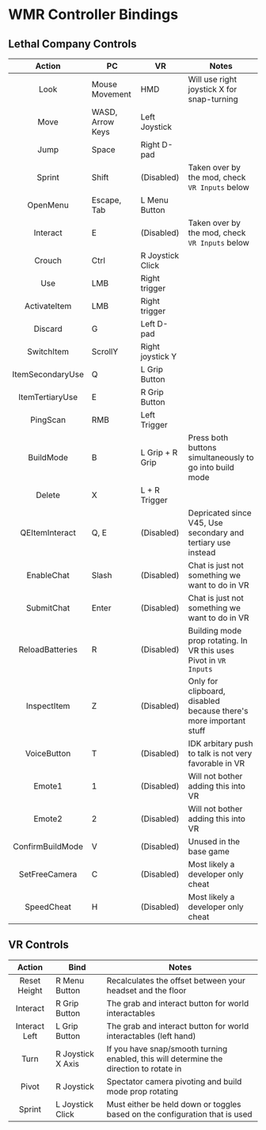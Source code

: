 # WMR Controller Bindings

## Lethal Company Controls

|      Action      | PC               | VR               | Notes                                                             |
| :--------------: | ---------------- | ---------------- | ----------------------------------------------------------------- |
|       Look       | Mouse Movement   | HMD              | Will use right joystick X for snap-turning                        |
|       Move       | WASD, Arrow Keys | Left Joystick    |                                                                   |
|       Jump       | Space            | Right D-pad      |                                                                   |
|      Sprint      | Shift            | (Disabled)       | Taken over by the mod, check `VR Inputs` below                    |
|     OpenMenu     | Escape, Tab      | L Menu Button    |                                                                   |
|     Interact     | E                | (Disabled)       | Taken over by the mod, check `VR Inputs` below                    |
|      Crouch      | Ctrl             | R Joystick Click |                                                                   |
|       Use        | LMB              | Right trigger    |                                                                   |
|   ActivateItem   | LMB              | Right trigger    |                                                                   |
|     Discard      | G                | Left D-pad       |                                                                   |
|    SwitchItem    | ScrollY          | Right joystick Y |                                                                   |
| ItemSecondaryUse | Q                | L Grip Button    |                                                                   |
| ItemTertiaryUse  | E                | R Grip Button    |                                                                   |
|     PingScan     | RMB              | Left Trigger     |                                                                   |
|    BuildMode     | B                | L Grip + R Grip  | Press both buttons simultaneously to go into build mode           |
|      Delete      | X                | L + R Trigger    |                                                                   |
|  QEItemInteract  | Q, E             | (Disabled)       | Depricated since V45, Use secondary and tertiary use instead      |
|    EnableChat    | Slash            | (Disabled)       | Chat is just not something we want to do in VR                    |
|    SubmitChat    | Enter            | (Disabled)       | Chat is just not something we want to do in VR                    |
| ReloadBatteries  | R                | (Disabled)       | Building mode prop rotating. In VR this uses Pivot in `VR Inputs` |
|   InspectItem    | Z                | (Disabled)       | Only for clipboard, disabled because there's more important stuff |
|   VoiceButton    | T                | (Disabled)       | IDK arbitary push to talk is not very favorable in VR             |
|      Emote1      | 1                | (Disabled)       | Will not bother adding this into VR                               |
|      Emote2      | 2                | (Disabled)       | Will not bother adding this into VR                               |
| ConfirmBuildMode | V                | (Disabled)       | Unused in the base game                                           |
|  SetFreeCamera   | C                | (Disabled)       | Most likely a developer only cheat                                |
|    SpeedCheat    | H                | (Disabled)       | Most likely a developer only cheat                                |

## VR Controls

|    Action     | Bind              | Notes                                                                                   |
| :-----------: | ----------------- | --------------------------------------------------------------------------------------- |
| Reset Height  | R Menu Button     | Recalculates the offset between your headset and the floor                              |
|   Interact    | R Grip Button     | The grab and interact button for world interactables                                    |
| Interact Left | L Grip Button     | The grab and interact button for world interactables (left hand)                        |
|     Turn      | R Joystick X Axis | If you have snap/smooth turning enabled, this will determine the direction to rotate in |
|     Pivot     | R Joystick        | Spectator camera pivoting and build mode prop rotating                                  |
|    Sprint     | L Joystick Click  | Must either be held down or toggles based on the configuration that is used             |
